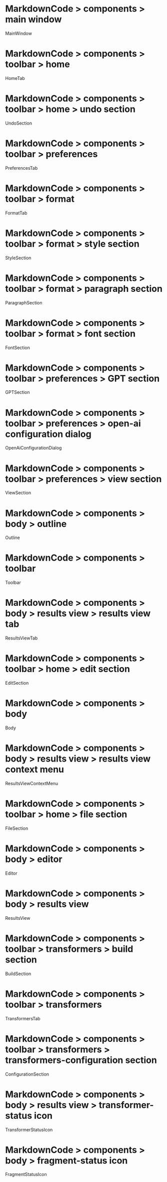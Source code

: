 # MarkdownCode > components > main window
MainWindow
# MarkdownCode > components > toolbar > home
HomeTab
# MarkdownCode > components > toolbar > home > undo section
UndoSection
# MarkdownCode > components > toolbar > preferences
PreferencesTab
# MarkdownCode > components > toolbar > format
FormatTab
# MarkdownCode > components > toolbar > format > style section
StyleSection
# MarkdownCode > components > toolbar > format > paragraph section
ParagraphSection
# MarkdownCode > components > toolbar > format > font section
FontSection
# MarkdownCode > components > toolbar > preferences > GPT section
GPTSection
# MarkdownCode > components > toolbar > preferences > open-ai configuration dialog
OpenAiConfigurationDialog
# MarkdownCode > components > toolbar > preferences > view section
ViewSection
# MarkdownCode > components > body > outline
Outline
# MarkdownCode > components > toolbar
Toolbar
# MarkdownCode > components > body > results view > results view tab
ResultsViewTab
# MarkdownCode > components > toolbar > home > edit section
EditSection
# MarkdownCode > components > body
Body
# MarkdownCode > components > body > results view > results view context menu
ResultsViewContextMenu
# MarkdownCode > components > toolbar > home > file section
FileSection
# MarkdownCode > components > body > editor
Editor
# MarkdownCode > components > body > results view
ResultsView
# MarkdownCode > components > toolbar > transformers > build section
BuildSection
# MarkdownCode > components > toolbar > transformers
TransformersTab
# MarkdownCode > components > toolbar > transformers > transformers-configuration section
ConfigurationSection
# MarkdownCode > components > body > results view > transformer-status icon
TransformerStatusIcon
# MarkdownCode > components > body > fragment-status icon
FragmentStatusIcon
